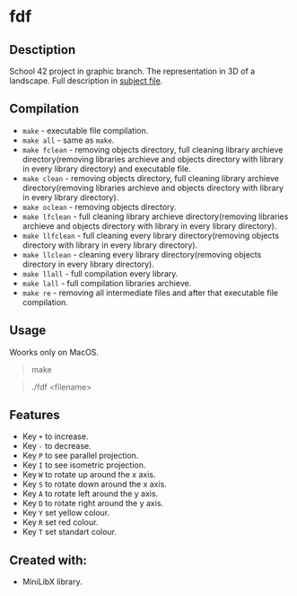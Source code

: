 # fdf
## Desctiption

School 42 project in graphic branch\. The representation in 3D of a landscape\.
Full description in [subject file](https://cdn.intra.42.fr/pdf/pdf/1803/fdf.en.pdf "school project")\.

## Compilation

* `make` \- executable file compilation\.
* `make all` \- same as `make`\.
* `make fclean` \- removing objects directory, full cleaning library archieve directory(removing libraries archieve and objects directory with library in every library directory) and executable file\.
* `make clean` \- removing objects directory, full cleaning library archieve directory(removing libraries archieve and objects directory with library in every library directory)\.
* `make oclean` \- removing objects directory\.
* `make lfclean` \- full cleaning library archieve directory(removing libraries archieve and objects directory with library in every library directory)\.
* `make llfclean` \- full cleaning every library directory(removing objects directory with library in every library directory)\.
* `make llclean` \- cleaning every library directory(removing objects directory in every library directory)\.
* `make llall` \- full compilation every library\.
* `make lall` \- full compilation libraries archieve\.
* `make re` \- removing all intermediate files and after that executable file compilation\.

## Usage

Woorks only on MacOS\.

>make

>./fdf \<filename\>

## Features

* Key `+` to increase\.
* Key `-` to decrease\.
* Key `P` to see parallel projection\.
* Key `I` to see isometric projection\.
* Key `W` to rotate up around the x axis\.
* Key `S` to rotate down around the x axis\.
* Key `A` to rotate left around the y axis\.
* Key `D` to rotate right around the y axis\.
* Key `Y` set yellow colour\.
* Key `R` set red colour\.
* Key `T` set standart colour\.

## Created with:

* MiniLibX library\.
